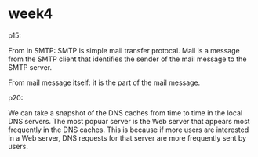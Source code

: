 # week4

p15:

From in SMTP: SMTP is simple mail transfer protocal. Mail is a message from the SMTP client that identifies the sender of the mail message to the SMTP server.

From mail message itself: it is the part of the mail message.


p20:


We  can  take  a  snapshot  of  the  DNS  caches from time to time in the  local  DNS  servers.  The most popuar server is the Web server that appears most frequently in the DNS caches. This is because if more users are interested in a Web server, DNS requests for that server are more frequently sent by users.  
